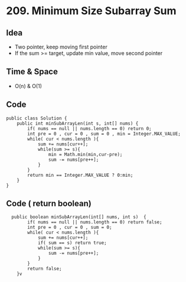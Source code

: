 # 209. Minimum Size Subarray Sum

## Idea
* Two pointer, keep moving first pointer
* If the sum >= target, update min value, move second pointer 

## Time & Space 
* O(n) & O(1)

## Code 

```
public class Solution {
    public int minSubArrayLen(int s, int[] nums) {
        if( nums == null || nums.length == 0) return 0;
        int pre = 0 , cur = 0 , sum = 0 , min = Integer.MAX_VALUE;
        while( cur < nums.length ){
            sum += nums[cur++];
            while(sum >= s){
                min = Math.min(min,cur-pre);
                sum -= nums[pre++];
            }
        }
        return min == Integer.MAX_VALUE ? 0:min;
    }
}
```

## Code ( return boolean)


```
  public boolean minSubArrayLen(int[] nums, int s)  {
        if( nums == null || nums.length == 0) return false;
        int pre = 0 , cur = 0 , sum = 0;
        while( cur < nums.length ){
            sum += nums[cur++];
            if( sum == s) return true;
            while(sum >= s){
                sum -= nums[pre++];
            }
        }
        return false;
    }v

```
